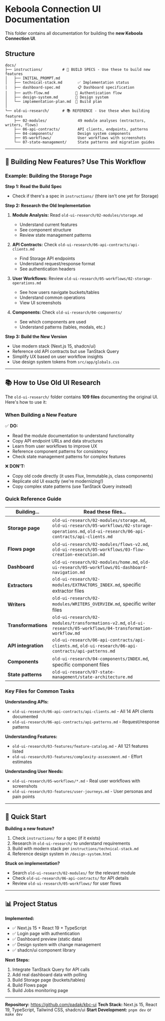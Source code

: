 # Keboola Connection UI Documentation

This folder contains all documentation for building the **new Keboola Connection UI**.

## Structure

```
docs/
├── instructions/         # 🔨 BUILD SPECS - Use these to build new features
│   ├── INITIAL_PROMPT.md
│   ├── technical-stack.md       ✅ Implementation status
│   ├── dashboard-spec.md        📋 Dashboard specification
│   ├── auth-flow.md            🔐 Authentication flow
│   ├── design-system.md        🎨 Design system
│   └── implementation-plan.md  📝 Build plan
│
└── old-ui-research/      # 📚 REFERENCE - Use these when building features
    ├── 02-modules/              49 module analyses (extractors, writers, flows)
    ├── 06-api-contracts/        API clients, endpoints, patterns
    ├── 04-components/           Design system components
    ├── 05-workflows/            User workflows with screenshots
    └── 07-state-management/     State patterns and migration guides
```

---

## 🔨 Building New Features? Use This Workflow

### Example: Building the Storage Page

**Step 1: Read the Build Spec**
- Check if there's a spec in `instructions/` (there isn't one yet for Storage)

**Step 2: Research the Old Implementation**
1. **Module Analysis:** Read `old-ui-research/02-modules/storage.md`
   - Understand current features
   - See component structure
   - Review state management patterns

2. **API Contracts:** Check `old-ui-research/06-api-contracts/api-clients.md`
   - Find Storage API endpoints
   - Understand request/response format
   - See authentication headers

3. **User Workflows:** Review `old-ui-research/05-workflows/02-storage-operations.md`
   - See how users navigate buckets/tables
   - Understand common operations
   - View UI screenshots

4. **Components:** Check `old-ui-research/04-components/`
   - See which components are used
   - Understand patterns (tables, modals, etc.)

**Step 3: Build the New Version**
- Use modern stack (Next.js 15, shadcn/ui)
- Reference old API contracts but use TanStack Query
- Simplify UX based on user workflow insights
- Use design system tokens from `src/app/globals.css`

---

## 📚 How to Use Old UI Research

The `old-ui-research/` folder contains **109 files** documenting the original UI. Here's how to use it:

### When Building a New Feature

✅ **DO:**
- Read the module documentation to understand functionality
- Copy API endpoint URLs and data structures
- Learn from user workflows to improve UX
- Reference component patterns for consistency
- Check state management patterns for complex features

❌ **DON'T:**
- Copy old code directly (it uses Flux, Immutable.js, class components)
- Replicate old UI exactly (we're modernizing!)
- Copy complex state patterns (use TanStack Query instead)

### Quick Reference Guide

| Building... | Read these files... |
|-------------|---------------------|
| **Storage page** | `old-ui-research/02-modules/storage.md`, `old-ui-research/05-workflows/02-storage-operations.md`, `old-ui-research/06-api-contracts/api-clients.md` |
| **Flows page** | `old-ui-research/02-modules/flows-v2.md`, `old-ui-research/05-workflows/03-flow-creation-execution.md` |
| **Dashboard** | `old-ui-research/02-modules/home.md`, `old-ui-research/05-workflows/01-dashboard-navigation.md` |
| **Extractors** | `old-ui-research/02-modules/EXTRACTORS_INDEX.md`, specific extractor files |
| **Writers** | `old-ui-research/02-modules/WRITERS_OVERVIEW.md`, specific writer files |
| **Transformations** | `old-ui-research/02-modules/transformations-v2.md`, `old-ui-research/05-workflows/04-transformation-workflow.md` |
| **API integration** | `old-ui-research/06-api-contracts/api-clients.md`, `old-ui-research/06-api-contracts/api-patterns.md` |
| **Components** | `old-ui-research/04-components/INDEX.md`, specific component files |
| **State patterns** | `old-ui-research/07-state-management/state-architecture.md` |

### Key Files for Common Tasks

**Understanding APIs:**
- `old-ui-research/06-api-contracts/api-clients.md` - All 14 API clients documented
- `old-ui-research/06-api-contracts/api-patterns.md` - Request/response patterns

**Understanding Features:**
- `old-ui-research/03-features/feature-catalog.md` - All 121 features listed
- `old-ui-research/03-features/complexity-assessment.md` - Effort estimates

**Understanding User Needs:**
- `old-ui-research/05-workflows/*.md` - Real user workflows with screenshots
- `old-ui-research/03-features/user-journeys.md` - User personas and pain points

---

## 🎯 Quick Start

**Building a new feature?**
1. Check `instructions/` for a spec (if it exists)
2. Research in `old-ui-research/` to understand requirements
3. Build with modern stack per `instructions/technical-stack.md`
4. Reference design system in `/design-system.html`

**Stuck on implementation?**
- Search `old-ui-research/02-modules/` for the relevant module
- Check `old-ui-research/06-api-contracts/` for API details
- Review `old-ui-research/05-workflows/` for user flows

---

## 📊 Project Status

**Implemented:**
- ✅ Next.js 15 + React 19 + TypeScript
- ✅ Login page with authentication
- ✅ Dashboard preview (static data)
- ✅ Design system with change management
- ✅ shadcn/ui component library

**Next Steps:**
1. Integrate TanStack Query for API calls
2. Add real dashboard data with polling
3. Build Storage page (buckets/tables)
4. Build Flows page
5. Build Jobs monitoring page

---

**Repository:** https://github.com/padak/kbc-ui
**Tech Stack:** Next.js 15, React 19, TypeScript, Tailwind CSS, shadcn/ui
**Start Development:** `pnpm dev` or `make dev`

